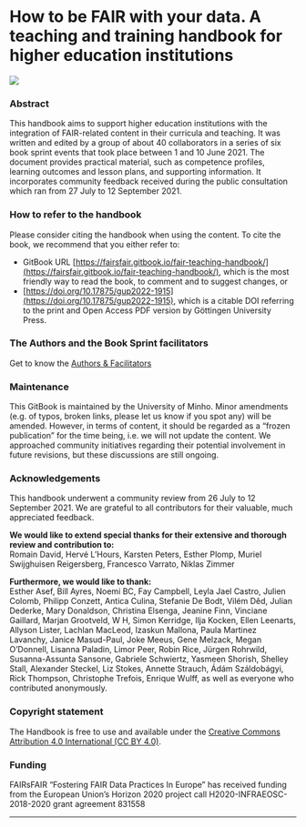 # How to be FAIR with your data. A teaching and training handbook for higher education institutions

![](Images/2\_2\_figure\_1.png)


### Abstract

This handbook aims to support higher education institutions with the integration of FAIR-related content in their curricula and teaching. It was written and edited by a group of about 40 collaborators in a series of six book sprint events that took place between 1 and 10 June 2021. The document provides practical material, such as competence profiles, learning outcomes and lesson plans, and supporting information. It incorporates community feedback received during the public consultation which ran from 27 July to 12 September 2021.

### How to refer to the handbook

Please consider citing the handbook when using the content. To cite the book, we recommend that you either refer to:

* GitBook URL [https://fairsfair.gitbook.io/fair-teaching-handbook/](https://fairsfair.gitbook.io/fair-teaching-handbook/), which is the most friendly way to read the book, to comment and to suggest changes, or
* [https://doi.org/10.17875/gup2022-1915](https://doi.org/10.17875/gup2022-1915), which is a citable DOI referring to the print and Open Access PDF version by Göttingen University Press.

### The Authors and the Book Sprint facilitators

Get to know the [Authors & Facilitators](2AboutThisBook/5AboutAuthorsFacilitators.md)

### Maintenance

This GitBook is maintained by the University of Minho. Minor amendments (e.g. of typos, broken links, please let us know if you spot any) will be amended. However, in terms of content, it should be regarded as a “frozen publication” for the time being, i.e. we will not update the content. We approached community initiatives regarding their potential involvement in future revisions, but these discussions are still ongoing.

### Acknowledgements

This handbook underwent a community review from 26 July to 12 September 2021. We are grateful to all contributors for their valuable, much appreciated feedback.

**We would like to extend special thanks for their extensive and thorough review and contribution to:**\
Romain David, Hervé L’Hours, Karsten Peters, Esther Plomp, Muriel Swijghuisen Reigersberg, Francesco Varrato, Niklas Zimmer

**Furthermore, we would like to thank:**\
Esther Asef, Bill Ayres, Noemi BC, Fay Campbell, Leyla Jael Castro, Julien Colomb, Philipp Conzett, Antica Culina, Stefanie De Bodt, Vilém Děd, Julian Dederke, Mary Donaldson, Christina Elsenga, Jeanine Finn, Vinciane Gaillard, Marjan Grootveld, W H, Simon Kerridge, Ilja Kocken, Ellen Leenarts, Allyson Lister, Lachlan MacLeod, Izaskun Mallona, Paula Martinez Lavanchy, Janice Masud-Paul, Joke Meeus, Gene Melzack, Megan O’Donnell, Lisanna Paladin, Limor Peer, Robin Rice, Jürgen Rohrwild, Susanna-Assunta Sansone, Gabriele Schwiertz, Yasmeen Shorish, Shelley Stall, Alexander Steckel, Liz Stokes, Annette Strauch, Ádám Száldobágyi, Rick Thompson, Christophe Trefois, Enrique Wulff, as well as everyone who contributed anonymously.

### Copyright statement

The Handbook is free to use and available under the [Creative Commons Attribution 4.0 International (CC BY 4.0)](https://creativecommons.org/licenses/by/4.0/).

### Funding

FAIRsFAIR “Fostering FAIR Data Practices In Europe” has received funding from the European Union’s Horizon 2020 project call H2020-INFRAEOSC-2018-2020 grant agreement 831558

***
